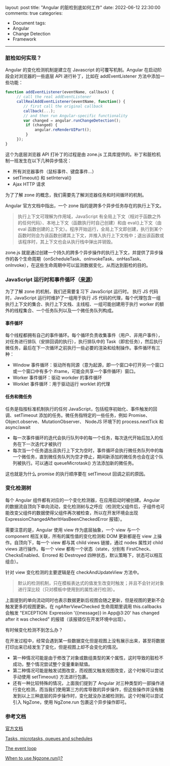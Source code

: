 layout: post
title: "Angular 的脏检到底如何工作"
date: 2022-06-12 22:30:00
comments: true
categories: 
- Document
tags:
- Angular
- Change Detection
- Framework
---

### 脏检如何实现？

Angular 的变化检测机制是建立在 Javascript 的可覆写机制。Angular 在启动阶段会对浏览器的一些底层 API 进行补丁，比如在 addEventListener 方法中添加一些功能：

```jsx
function addEventListener(eventName, callback) {
     // call the real addEventListener
     callRealAddEventListener(eventName, function() {
        // first call the original callback
        callback(...);     
        // and then run Angular-specific functionality
        var changed = angular.runChangeDetection();
         if (changed) {
             angular.reRenderUIPart();
         }
     });
}
```

这个为底层浏览器 API 打补丁的过程是由 zone.js 工具库提供的。补丁和脏检机制一班发生在以下几种异步情况：

- 所有浏览器事件（鼠标事件、键盘事件...）
- setTimeout() 和 setInterval()
- Ajax HTTP 请求

为了了解 zone 的概念，我们需要先了解浏览器任务和时间循环的机制。

<!-- more -->

Angular 官方文档中指出，一个 zone 指的是跨多个异步任务存在的执行上下文。

> 执行上下文可理解为作用域，JavaScript 有全局上下文（相对于函数之外的任何代码）、本地上下文（函数执行时自己创建）和由 eval()上下文（由 eval 函数创建的上下文）。程序开始运行，全局上下文即创建，执行到某个函数时则会为该函数创建其上下文，并推入执行上下文栈中；退出该函数或该程序时，其上下文也会从执行栈中弹出并销毁。
> 

zone.js 就是通过创建一个持久的跨多个异步操作的执行上下文，并提供了异步操作的各个生命周期（onScheduleTask、onInvokeTask、onHasTask、onInvoke），在这些生命周期中可以监测数据变化，从而达到脏检的目的。

### JavaScript 运行时和事件循环（[来源](https://developer.mozilla.org/zh-CN/docs/Web/API/HTML_DOM_API/Microtask_guide/In_depth)）

为了了解 zone 的机制，我们还需要复习下 JavaScript 运行时。 执行 JS 代码时，JavaScript 运行时维护了一组用于执行 JS 代码的代理，每个代理包含一组执行上下文的集合、执行上下文栈、主线程、一组可能创建用于执行 worker 的额外的线程集合、一个任务队列以及一个微任务队列构成。

#### 事件循环

每个线程都拥有自己的事件循环。每个循环负责收集事件（用户、非用户事件），对任务进行排队（安排回调的执行），执行排队中的 Task（即宏任务），然后执行微任务，最后在下一次循环之前执行一些必要的渲染和绘制操作。事件循环有三种：

- Window 事件循环：驱动所有同源（意为起源，即一个窗口中打开另一个窗口或一个窗口中有多个 iframe，可能会共享一个事件循环）窗口。
- Worker 事件循环：驱动 workder 的事件循环
- Worklet 事件循环：用于驱动运行 worklet 的代理

#### 任务和微任务

任务是指按标准机制执行的任何 JavaScript，包括程序初始化、事件触发的回调、setTimeout 添加的任务。微任务指特定的一些任务，例如 Promise、Object.observe、MutationObserver、 NodeJS 环境下的 process.nextTick 和 async/await

- 每一次事件循环的迭代会执行队列中的每一个任务，每次迭代开始后加入的任务在下一次迭代才被执行
- 每次当一个任务退出且执行上下文为空时，事件循环会执行微任务队列中的每一个微任务，直到微任务队列为空才停止，期间新添加的微任务也会在这个队列被执行。可以通过 queueMicrotask() 方法添加新的微任务。

这也就是为什么 promise 的执行顺序要在 setTimeout 回调之前的原因。

### 变化检测树

每个 Angular 组件都有对应的一个变化检测器，在应用启动时被创建。Angular 的数据流自顶向下单向流动，变化检测树与之呼应（检测完父组件后，子组件也可能改变父组件的数据使得父组件再次被检查，所以在开发环境会出现 ExpressionChangedAfterItHasBeenCheckedError 报错）。

需要注意的是，Angular 使用 view 作为底层抽象，一个 view 与一个 component 相互关联，所有的属性值的变化检测和 DOM 更新都是在 view 上操作。自顶向下，每一个 view 都与其 child views 链接，通过 nodes 属性对 child views 进行操作。每一个 view 都有一个状态（state，分别有 FirstCheck、ChecksEnabled、Errored 和 Destroyed 四种状态，默认策略下，状态可以相互组合）。

针对 view 变化检测的主要逻辑是在 checkAndUpdateView 方法中。

> 默认的检测机制，只在模板表达式的值发生改变时触发；并且不会针对对象进行深比较（只对模板中使用到的属性进行检测）。
> 

上面提到的单向流动同时也表示数据更新后视图会随之更新，但是视图的更新不会触发更多的视图更新。在 ngAfterViewChecked 生命周期里调用 this.callbacks 会触发 "EXCEPTION: Expression '{{message}} in App@3:20' has changed after it was checked" 的报错（该报错仅在开发环境中出现）。

有时候变化检测不到怎么办？

在开发过程中，经常会遇到某一些数据变化但是视图上没有展示出来，甚至将数据打印出来已经发生了变化，但是视图上却不会变化的情况。

- 第一种情况可能是由于修改了对象或数组类型的某个属性，这时导致的脏检不成功，整个情况尝试整个变量重新赋值。
- 第二种情况可能是触发试图改变，而视图又触发视图改变，这个时候可以尝试手动使用 setTimeout() 方法进行包裹。
- 还有一种比较特殊的情况，上面我们提到了 Angular 对三种类型的一部操作进行变化检测，而当我们使用第三方的库导致的异步操作，但这些操作并没有触发到以上三种底层的异步操作时，变化就没办法被检测到。这个时候可以尝试引入 NgZone，使用 NgZone.run 包裹这个异步操作即可。

### 参考文档

[官方文档](https://blog.angular-university.io/how-does-angular-2-change-detection-really-work/)

[Tasks, microtasks, queues and schedules](https://jakearchibald.com/2015/tasks-microtasks-queues-and-schedules/)

[The event loop](https://developer.mozilla.org/en-US/docs/Web/JavaScript/EventLoop)

[When to use Ngzone.run()?](https://stackoverflow.com/questions/51455545/when-to-use-ngzone-run)